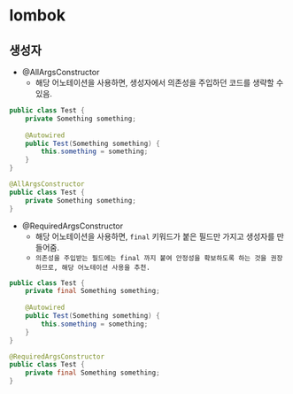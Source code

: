 # lombok 
## 생성자
- @AllArgsConstructor 
  - 해당 어노테이션을 사용하면, 생성자에서 의존성을 주입하던 코드를 생략할 수 있음.
```java
public class Test {
    private Something something;
    
    @Autowired
    public Test(Something something) {
        this.something = something;
    }
}
```

```java
@AllArgsConstructor
public class Test {
    private Something something;
}
```
- @RequiredArgsConstructor
  - 해당 어노테이션을 사용하면, `final` 키워드가 붙은 필드만 가지고 생성자를 만들어줌.
  - `의존성을 주입받는 필드에는 final 까지 붙여 안정성을 확보하도록 하는 것을 권장하므로, 해당 어노테이션 사용을 추천.`
```java
public class Test {
    private final Something something;
    
    @Autowired
    public Test(Something something) {
        this.something = something;
    }
}

@RequiredArgsConstructor
public class Test {
    private final Something something;
}
```
